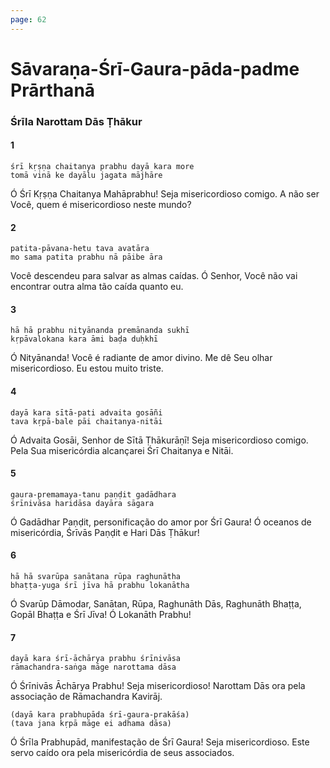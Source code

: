 ```yaml
---
page: 62
---
```


# Sāvaraṇa-Śrī-Gaura-pāda-padme Prārthanā

### Śrīla Narottam Dās Ṭhākur

#### 1

    śrī kṛṣṇa chaitanya prabhu dayā kara more
    tomā vinā ke dayālu jagata mājhāre

Ó Śrī Kṛṣṇa Chaitanya Mahāprabhu! Seja misericordioso comigo. A não ser Você, quem é misericordioso neste mundo?

#### 2

    patita-pāvana-hetu tava avatāra
    mo sama patita prabhu nā pāibe āra

Você descendeu para salvar as almas caídas. Ó Senhor, Você não vai encontrar outra alma tão caída quanto eu.

#### 3

    hā hā prabhu nityānanda premānanda sukhī
    kṛpāvalokana kara āmi baḍa duḥkhī

Ó Nityānanda! Você é radiante de amor divino. Me dê Seu olhar misericordioso. Eu estou muito triste.

#### 4

    dayā kara sītā-pati advaita gosāñi
    tava kṛpā-bale pāi chaitanya-nitāi

Ó Advaita Gosāi, Senhor de Sītā Ṭhākurāṇī! Seja misericordioso comigo. Pela Sua misericórdia alcançarei Śrī Chaitanya e Nitāi.

#### 5

    gaura-premamaya-tanu paṇḍit gadādhara
    śrīnivāsa haridāsa dayāra sāgara

Ó Gadādhar Paṇḍit, personificação do amor por Śrī Gaura! Ó oceanos de misericórdia, Śrīvās Paṇḍit e Hari Dās Ṭhākur!

#### 6

    hā hā svarūpa sanātana rūpa raghunātha
    bhaṭṭa-yuga śrī jīva hā prabhu lokanātha

Ó Svarūp Dāmodar, Sanātan, Rūpa, Raghunāth Dās, Raghunāth Bhaṭṭa, Gopāl Bhaṭṭa e Śrī Jīva! Ó Lokanāth Prabhu!

#### 7

    dayā kara śrī-āchārya prabhu śrīnivāsa
    rāmachandra-saṅga māge narottama dāsa

Ó Śrīnivās Āchārya Prabhu! Seja misericordioso! Narottam Dās ora pela associação de Rāmachandra Kavirāj.

    (dayā kara prabhupāda śrī-gaura-prakāśa)
    (tava jana kṛpā māge ei adhama dāsa)

Ó Śrīla Prabhupād, manifestação de Śrī Gaura! Seja misericordioso. Este servo caído ora pela misericórdia de seus associados.

